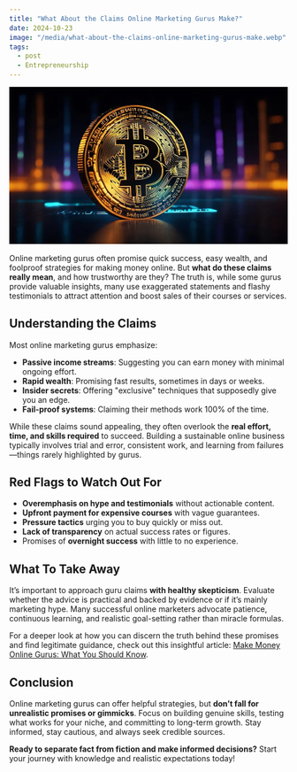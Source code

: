 ```yaml
---
title: "What About the Claims Online Marketing Gurus Make?"
date: 2024-10-23
image: "/media/what-about-the-claims-online-marketing-gurus-make.webp"
tags:
  - post
  - Entrepreneurship
---
```


![What About the Claims Online Marketing Gurus Make?](/media/what-about-the-claims-online-marketing-gurus-make.webp)

Online marketing gurus often promise quick success, easy wealth, and foolproof strategies for making money online. But **what do these claims really mean**, and how trustworthy are they? The truth is, while some gurus provide valuable insights, many use exaggerated statements and flashy testimonials to attract attention and boost sales of their courses or services.

## Understanding the Claims

Most online marketing gurus emphasize:

- **Passive income streams**: Suggesting you can earn money with minimal ongoing effort.
- **Rapid wealth**: Promising fast results, sometimes in days or weeks.
- **Insider secrets**: Offering "exclusive" techniques that supposedly give you an edge.
- **Fail-proof systems**: Claiming their methods work 100% of the time.

While these claims sound appealing, they often overlook the **real effort, time, and skills required** to succeed. Building a sustainable online business typically involves trial and error, consistent work, and learning from failures—things rarely highlighted by gurus.

## Red Flags to Watch Out For

- **Overemphasis on hype and testimonials** without actionable content.
- **Upfront payment for expensive courses** with vague guarantees.
- **Pressure tactics** urging you to buy quickly or miss out.
- **Lack of transparency** on actual success rates or figures.
- Promises of **overnight success** with little to no experience.

## What To Take Away

It’s important to approach guru claims **with healthy skepticism**. Evaluate whether the advice is practical and backed by evidence or if it’s mainly marketing hype. Many successful online marketers advocate patience, continuous learning, and realistic goal-setting rather than miracle formulas.

For a deeper look at how you can discern the truth behind these promises and find legitimate guidance, check out this insightful article: [Make Money Online Gurus: What You Should Know](https://supertotallyawesome.com/posts/make-money-online-gurus/).

## Conclusion

Online marketing gurus can offer helpful strategies, but **don’t fall for unrealistic promises or gimmicks**. Focus on building genuine skills, testing what works for your niche, and committing to long-term growth. Stay informed, stay cautious, and always seek credible sources.

**Ready to separate fact from fiction and make informed decisions?** Start your journey with knowledge and realistic expectations today!

